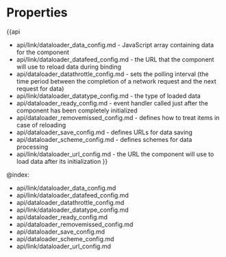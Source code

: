 Properties
==========

{{api
- api/link/dataloader_data_config.md - JavaScript array containing data for the component
- api/link/dataloader_datafeed_config.md - the URL that the component will use to reload data during binding
- api/dataloader_datathrottle_config.md - sets the polling interval (the time period between the completion of a network request and the next request for data)
- api/link/dataloader_datatype_config.md - the type of loaded data
- api/dataloader_ready_config.md - event handler called just after the component has been completely initialized
- api/dataloader_removemissed_config.md - defines how to treat items in case of reloading
- api/dataloader_save_config.md - defines URLs for data saving
- api/dataloader_scheme_config.md - defines schemes for data processing
- api/link/dataloader_url_config.md - the URL the component will use to load data after its initialization
}}

@index:
- api/link/dataloader_data_config.md
- api/link/dataloader_datafeed_config.md
- api/dataloader_datathrottle_config.md
- api/link/dataloader_datatype_config.md
- api/dataloader_ready_config.md
- api/dataloader_removemissed_config.md
- api/dataloader_save_config.md
- api/dataloader_scheme_config.md
- api/link/dataloader_url_config.md

